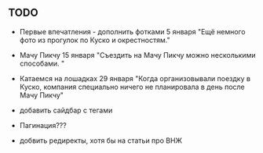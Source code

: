## TODO

- Первые впечатления - дополнить фотками 5 января "Ещё немного фото из прогулок по Куско и окрестностям."

- Мачу Пикчу 15 января "Съездить на Мачу Пикчу можно несколькими способами. "

- Катаемся на лошадках 29 января "Когда организовывали поездку в Куско, компания специально ничего не планировала в день после Мачу Пикчу"

- добавить сайдбар с тегами
- Пагинация???
- добвить редиректы, хотя бы на статьи про ВНЖ
